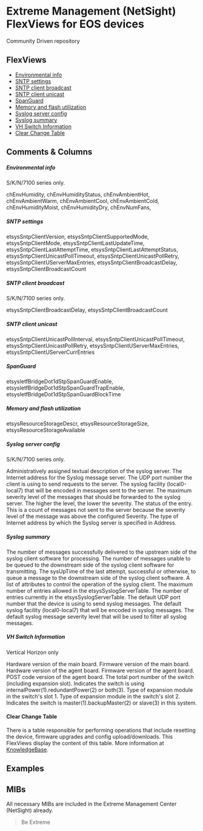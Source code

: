 # Extreme Management (NetSight) FlexViews for EOS devices

Community Driven repository

## FlexViews
* [Environmental info](tpl/S_Environment_stats.tpl?raw=true)
* [SNTP settings](tpl/sntp_client_setup.tpl?raw=true)
* [SNTP client broadcast](tpl/sntp_broadcast.tpl?raw=true)
* [SNTP client unicast](tpl/sntp_client_unicast.tpl?raw=true)
* [SpanGuard](tpl/SpanGuardSettings.tpl?raw=true)
* [Memory and flash utilization](tpl/Storage_Utilization.tpl?raw=true)
* [Syslog server config](tpl/Syslog_Server_Configuration.tpl?raw=true)
* [Syslog summary](tpl/Syslog_Summary_Information.tpl?raw=true)
* [VH Switch Information](tpl/VH-Switch_Information.tpl?raw=true)
* [Clear Change Table](tpl/Clear_Change_Table.tpl?raw=true)

## Comments & Columns
##### Environmental info
S/K/N/7100 series only.

chEnvHumidity, chEnvHumidityStatus, chEnvAmbientHot, chEnvAmbientWarm, chEnvAmbientCool, chEnvAmbientCold, chEnvHumidityMoist, chEnvHumidityDry, chEnvNumFans, 

##### SNTP settings
etsysSntpClientVersion, etsysSntpClientSupportedMode, etsysSntpClientMode, etsysSntpClientLastUpdateTime, etsysSntpClientLastAttemptTime, etsysSntpClientLastAttemptStatus, 
etsysSntpClientUnicastPollTimeout, etsysSntpClientUnicastPollRetry, etsysSntpClientUServerMaxEntries, etsysSntpClientBroadcastDelay, etsysSntpClientBroadcastCount

##### SNTP client broadcast
S/K/N/7100 series only.

etsysSntpClientBroadcastDelay, etsysSntpClientBroadcastCount

##### SNTP client unicast
etsysSntpClientUnicastPollInterval, etsysSntpClientUnicastPollTimeout, etsysSntpClientUnicastPollRetry, etsysSntpClientUServerMaxEntries, etsysSntpClientUServerCurrEntries

##### SpanGuard
etsysIetfBridgeDot1dStpSpanGuardEnable, etsysIetfBridgeDot1dStpSpanGuardTrapEnable, etsysIetfBridgeDot1dStpSpanGuardBlockTime

##### Memory and flash utilization
etsysResourceStorageDescr, etsysResourceStorageSize, etsysResourceStorageAvailable

##### Syslog server config
S/K/N/7100 series only.

Administratively assigned textual description of the syslog server.
The Internet address for the Syslog message server.
The UDP port number the client is using to send requests to the server.
The syslog facility (local0-local7) that will be encoded in messages sent to the server.
The maximum severity level of the messages that should be forwarded to the syslog server. The higher the level, the lower the severity.
The status of the entry.
This is a count of messages not sent to the server because the severity level of the message was above the configured Severity.
The type of Internet address by which the Syslog server is specified in Address.

##### Syslog summary
The number of messages successfully delivered to the upstream side of the syslog client software for processing.
The number of messages unable to be queued to the downstream side of the syslog client software for transmitting.
The sysUpTime of the last attempt, successful or otherwise, to queue a message to the downstream side of the syslog client software.
A list of attributes to control the operation of the syslog client.
The maximum number of entries allowed in the etsysSyslogServerTable.
The number of entries currently in the etsysSyslogServerTable.
The default UDP port number that the device is using to send syslog messages.
The default syslog facility (local0-local7) that will be encoded in syslog messages.
The default syslog message severity level that will be used to filter all syslog messages.

##### VH Switch Information
Vertical Horizon only

Hardware version of the main board.
Firmware version of the main board.
Hardware version of the agent board.
Firmware version of the agent board.
POST code version of the agent board.
The total port number of the switch (including expansion slot).
Indicates the switch is using internalPower(1).redundantPower(2) or both(3).
Type of expansion module in the switch's slot 1.
Type of expansion module in the switch's slot 2.
Indicates the switch is master(1).backupMaster(2) or slave(3) in this system.

#### Clear Change Table
There is a table responsible for performing operations that include resetting the device, firmware upgrades and config upload/downloads. This FlexViews display the content of this table. More information at [KnowledgeBase](https://gtacknowledge.extremenetworks.com/articles/Solution/Device-Archives-in-Inventory-Manager-fail-with-a-Device-Busy-error).

## Examples

## MIBs
All necessary MIBs are included in the Extreme Management Center (NetSight) already.

>Be Extreme